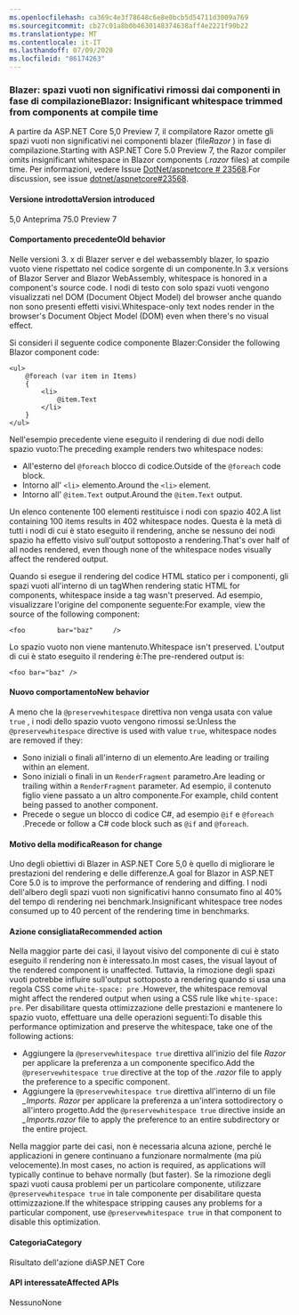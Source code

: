 ```yaml
---
ms.openlocfilehash: ca369c4e3f78648c6e8e0bcb5d54711d3009a769
ms.sourcegitcommit: cb27c01a8b0b4630148374638aff4e2221f90b22
ms.translationtype: MT
ms.contentlocale: it-IT
ms.lasthandoff: 07/09/2020
ms.locfileid: "86174263"
---
```

### <a name="blazor-insignificant-whitespace-trimmed-from-components-at-compile-time"></a><span data-ttu-id="2acf2-101">Blazer: spazi vuoti non significativi rimossi dai componenti in fase di compilazione</span><span class="sxs-lookup"><span data-stu-id="2acf2-101">Blazor: Insignificant whitespace trimmed from components at compile time</span></span>

<span data-ttu-id="2acf2-102">A partire da ASP.NET Core 5,0 Preview 7, il compilatore Razor omette gli spazi vuoti non significativi nei componenti blazer (file*Razor* ) in fase di compilazione.</span><span class="sxs-lookup"><span data-stu-id="2acf2-102">Starting with ASP.NET Core 5.0 Preview 7, the Razor compiler omits insignificant whitespace in Blazor components (*.razor* files) at compile time.</span></span> <span data-ttu-id="2acf2-103">Per informazioni, vedere Issue [DotNet/aspnetcore # 23568](https://github.com/dotnet/aspnetcore/issues/23568).</span><span class="sxs-lookup"><span data-stu-id="2acf2-103">For discussion, see issue [dotnet/aspnetcore#23568](https://github.com/dotnet/aspnetcore/issues/23568).</span></span>

#### <a name="version-introduced"></a><span data-ttu-id="2acf2-104">Versione introdotta</span><span class="sxs-lookup"><span data-stu-id="2acf2-104">Version introduced</span></span>

<span data-ttu-id="2acf2-105">5,0 Anteprima 7</span><span class="sxs-lookup"><span data-stu-id="2acf2-105">5.0 Preview 7</span></span>

#### <a name="old-behavior"></a><span data-ttu-id="2acf2-106">Comportamento precedente</span><span class="sxs-lookup"><span data-stu-id="2acf2-106">Old behavior</span></span>

<span data-ttu-id="2acf2-107">Nelle versioni 3. x di Blazer server e del webassembly blazer, lo spazio vuoto viene rispettato nel codice sorgente di un componente.</span><span class="sxs-lookup"><span data-stu-id="2acf2-107">In 3.x versions of Blazor Server and Blazor WebAssembly, whitespace is honored in a component's source code.</span></span> <span data-ttu-id="2acf2-108">I nodi di testo con solo spazi vuoti vengono visualizzati nel DOM (Document Object Model) del browser anche quando non sono presenti effetti visivi.</span><span class="sxs-lookup"><span data-stu-id="2acf2-108">Whitespace-only text nodes render in the browser's Document Object Model (DOM) even when there's no visual effect.</span></span>

<span data-ttu-id="2acf2-109">Si consideri il seguente codice componente Blazer:</span><span class="sxs-lookup"><span data-stu-id="2acf2-109">Consider the following Blazor component code:</span></span>

```razor
<ul>
    @foreach (var item in Items)
    {
        <li>
            @item.Text
        </li>
    }
</ul>
```

<span data-ttu-id="2acf2-110">Nell'esempio precedente viene eseguito il rendering di due nodi dello spazio vuoto:</span><span class="sxs-lookup"><span data-stu-id="2acf2-110">The preceding example renders two whitespace nodes:</span></span>

* <span data-ttu-id="2acf2-111">All'esterno del `@foreach` blocco di codice.</span><span class="sxs-lookup"><span data-stu-id="2acf2-111">Outside of the `@foreach` code block.</span></span>
* <span data-ttu-id="2acf2-112">Intorno all' `<li>` elemento.</span><span class="sxs-lookup"><span data-stu-id="2acf2-112">Around the `<li>` element.</span></span>
* <span data-ttu-id="2acf2-113">Intorno all' `@item.Text` output.</span><span class="sxs-lookup"><span data-stu-id="2acf2-113">Around the `@item.Text` output.</span></span>

<span data-ttu-id="2acf2-114">Un elenco contenente 100 elementi restituisce i nodi con spazio 402.</span><span class="sxs-lookup"><span data-stu-id="2acf2-114">A list containing 100 items results in 402 whitespace nodes.</span></span> <span data-ttu-id="2acf2-115">Questa è la metà di tutti i nodi di cui è stato eseguito il rendering, anche se nessuno dei nodi spazio ha effetto visivo sull'output sottoposto a rendering.</span><span class="sxs-lookup"><span data-stu-id="2acf2-115">That's over half of all nodes rendered, even though none of the whitespace nodes visually affect the rendered output.</span></span>

<span data-ttu-id="2acf2-116">Quando si esegue il rendering del codice HTML statico per i componenti, gli spazi vuoti all'interno di un tag</span><span class="sxs-lookup"><span data-stu-id="2acf2-116">When rendering static HTML for components, whitespace inside a tag wasn't preserved.</span></span> <span data-ttu-id="2acf2-117">Ad esempio, visualizzare l'origine del componente seguente:</span><span class="sxs-lookup"><span data-stu-id="2acf2-117">For example, view the source of the following component:</span></span>

```razor
<foo        bar="baz"     />
```

<span data-ttu-id="2acf2-118">Lo spazio vuoto non viene mantenuto.</span><span class="sxs-lookup"><span data-stu-id="2acf2-118">Whitespace isn't preserved.</span></span> <span data-ttu-id="2acf2-119">L'output di cui è stato eseguito il rendering è:</span><span class="sxs-lookup"><span data-stu-id="2acf2-119">The pre-rendered output is:</span></span>

```razor
<foo bar="baz" />
```

#### <a name="new-behavior"></a><span data-ttu-id="2acf2-120">Nuovo comportamento</span><span class="sxs-lookup"><span data-stu-id="2acf2-120">New behavior</span></span>

<span data-ttu-id="2acf2-121">A meno che la `@preservewhitespace` direttiva non venga usata con value `true` , i nodi dello spazio vuoto vengono rimossi se:</span><span class="sxs-lookup"><span data-stu-id="2acf2-121">Unless the `@preservewhitespace` directive is used with value `true`, whitespace nodes are removed if they:</span></span>

* <span data-ttu-id="2acf2-122">Sono iniziali o finali all'interno di un elemento.</span><span class="sxs-lookup"><span data-stu-id="2acf2-122">Are leading or trailing within an element.</span></span>
* <span data-ttu-id="2acf2-123">Sono iniziali o finali in un `RenderFragment` parametro.</span><span class="sxs-lookup"><span data-stu-id="2acf2-123">Are leading or trailing within a `RenderFragment` parameter.</span></span> <span data-ttu-id="2acf2-124">Ad esempio, il contenuto figlio viene passato a un altro componente.</span><span class="sxs-lookup"><span data-stu-id="2acf2-124">For example, child content being passed to another component.</span></span>
* <span data-ttu-id="2acf2-125">Precede o segue un blocco di codice C#, ad esempio `@if` e `@foreach` .</span><span class="sxs-lookup"><span data-stu-id="2acf2-125">Precede or follow a C# code block such as `@if` and `@foreach`.</span></span>

#### <a name="reason-for-change"></a><span data-ttu-id="2acf2-126">Motivo della modifica</span><span class="sxs-lookup"><span data-stu-id="2acf2-126">Reason for change</span></span>

<span data-ttu-id="2acf2-127">Uno degli obiettivi di Blazer in ASP.NET Core 5,0 è quello di migliorare le prestazioni del rendering e delle differenze.</span><span class="sxs-lookup"><span data-stu-id="2acf2-127">A goal for Blazor in ASP.NET Core 5.0 is to improve the performance of rendering and diffing.</span></span> <span data-ttu-id="2acf2-128">I nodi dell'albero degli spazi vuoti non significativi hanno consumato fino al 40% del tempo di rendering nei benchmark.</span><span class="sxs-lookup"><span data-stu-id="2acf2-128">Insignificant whitespace tree nodes consumed up to 40 percent of the rendering time in benchmarks.</span></span>

#### <a name="recommended-action"></a><span data-ttu-id="2acf2-129">Azione consigliata</span><span class="sxs-lookup"><span data-stu-id="2acf2-129">Recommended action</span></span>

<span data-ttu-id="2acf2-130">Nella maggior parte dei casi, il layout visivo del componente di cui è stato eseguito il rendering non è interessato.</span><span class="sxs-lookup"><span data-stu-id="2acf2-130">In most cases, the visual layout of the rendered component is unaffected.</span></span> <span data-ttu-id="2acf2-131">Tuttavia, la rimozione degli spazi vuoti potrebbe influire sull'output sottoposto a rendering quando si usa una regola CSS come `white-space: pre` .</span><span class="sxs-lookup"><span data-stu-id="2acf2-131">However, the whitespace removal might affect the rendered output when using a CSS rule like `white-space: pre`.</span></span> <span data-ttu-id="2acf2-132">Per disabilitare questa ottimizzazione delle prestazioni e mantenere lo spazio vuoto, effettuare una delle operazioni seguenti:</span><span class="sxs-lookup"><span data-stu-id="2acf2-132">To disable this performance optimization and preserve the whitespace, take one of the following actions:</span></span>

* <span data-ttu-id="2acf2-133">Aggiungere la `@preservewhitespace true` direttiva all'inizio del file *Razor* per applicare la preferenza a un componente specifico.</span><span class="sxs-lookup"><span data-stu-id="2acf2-133">Add the `@preservewhitespace true` directive at the top of the *.razor* file to apply the preference to a specific component.</span></span>
* <span data-ttu-id="2acf2-134">Aggiungere la `@preservewhitespace true` direttiva all'interno di un file *_Imports. Razor* per applicare la preferenza a un'intera sottodirectory o all'intero progetto.</span><span class="sxs-lookup"><span data-stu-id="2acf2-134">Add the `@preservewhitespace true` directive inside an *_Imports.razor* file to apply the preference to an entire subdirectory or the entire project.</span></span>

<span data-ttu-id="2acf2-135">Nella maggior parte dei casi, non è necessaria alcuna azione, perché le applicazioni in genere continuano a funzionare normalmente (ma più velocemente).</span><span class="sxs-lookup"><span data-stu-id="2acf2-135">In most cases, no action is required, as applications will typically continue to behave normally (but faster).</span></span> <span data-ttu-id="2acf2-136">Se la rimozione degli spazi vuoti causa problemi per un particolare componente, utilizzare `@preservewhitespace true` in tale componente per disabilitare questa ottimizzazione.</span><span class="sxs-lookup"><span data-stu-id="2acf2-136">If the whitespace stripping causes any problems for a particular component, use `@preservewhitespace true` in that component to disable this optimization.</span></span>

#### <a name="category"></a><span data-ttu-id="2acf2-137">Categoria</span><span class="sxs-lookup"><span data-stu-id="2acf2-137">Category</span></span>

<span data-ttu-id="2acf2-138">Risultato dell'azione di</span><span class="sxs-lookup"><span data-stu-id="2acf2-138">ASP.NET Core</span></span>

#### <a name="affected-apis"></a><span data-ttu-id="2acf2-139">API interessate</span><span class="sxs-lookup"><span data-stu-id="2acf2-139">Affected APIs</span></span>

<span data-ttu-id="2acf2-140">Nessuno</span><span class="sxs-lookup"><span data-stu-id="2acf2-140">None</span></span>

<!--

#### Affected APIs

Not detectable via API analysis

-->
